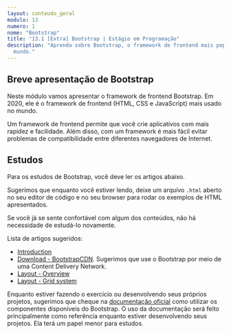 ```yaml
---
layout: conteudo_geral
modulo: 13
numero: 1
nome: "Bootstrap"
title: "13.1 [Extra] Bootstrap | Estágio em Programação"
description: "Aprenda sobre Bootstrap, o framework de frontend mais popular do
  mundo."
---
```


## Breve apresentação de Bootstrap

Neste módulo vamos apresentar o framework de frontend Bootstrap. Em 2020, ele é
o framework de frontend (HTML, CSS e JavaScript) mais usado no mundo.

Um framework de frontend permite que você crie aplicativos com mais rapidez e
facilidade. Além disso, com um framework é mais fácil evitar problemas de
compatibilidade entre diferentes navegadores de Internet.

## Estudos

Para os estudos de Bootstrap, você deve ler os artigos abaixo.

Sugerimos que enquanto você estiver lendo, deixe um arquivo `.html` aberto no
seu editor de código e no seu browser para rodar os exemplos de HTML
apresentados.

Se você já se sente confortável com algum dos conteúdos, não há necessidade de
estudá-lo novamente.

Lista de artigos sugeridos:

- [Introduction](https://getbootstrap.com/docs/4.4/getting-started/introduction/)
- [Download - BootstrapCDN](https://getbootstrap.com/docs/4.4/getting-started/download/#bootstrapcdn).
  Sugerimos que use o Bootstrap por meio de uma Content Delivery Network.
- [Layout - Overview](https://getbootstrap.com/docs/4.4/layout/overview/)
- [Layout - Grid system](https://getbootstrap.com/docs/4.4/layout/grid/)

Enquanto estiver fazendo o exercício ou desenvolvendo seus próprios projetos,
sugerimos que cheque na
[documentação oficial](https://getbootstrap.com/docs/4.4/) como utilizar os
componentes disponíveis do Bootstrap. O uso da documentação será feito
principalmente como referência enquanto estiver desenvolvendo seus projetos. Ela
terá um papel menor para estudos.
